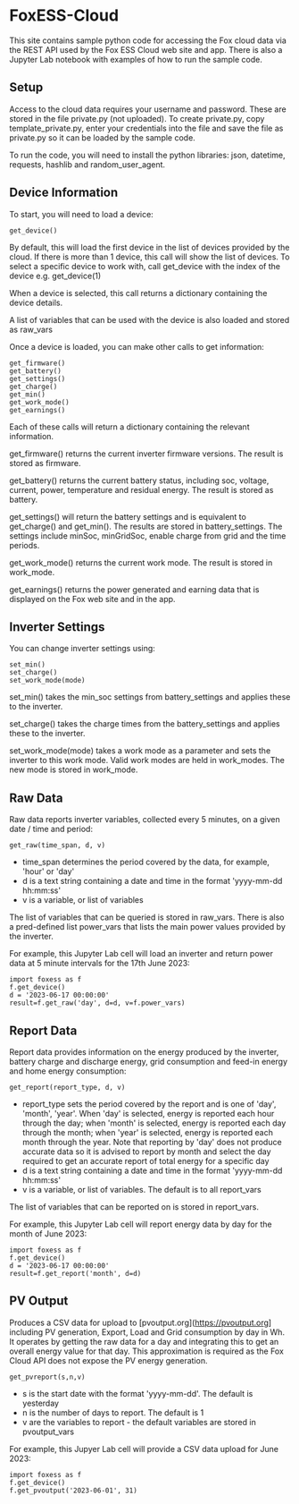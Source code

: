 # FoxESS-Cloud
This site contains sample python code for accessing the Fox cloud data via the REST API used by the Fox ESS Cloud web site and app.
There is also a Jupyter Lab notebook with examples of how to run the sample code.

## Setup
Access to the cloud data requires your username and password. These are stored in the file private.py (not uploaded).
To create private.py, copy template_private.py, enter your credentials into the file and save the file as private.py so it can be loaded by the sample code.

To run the code, you will need to install the python libraries: json, datetime, requests, hashlib and random_user_agent.

## Device Information
To start, you will need to load a device:

```
get_device()
```

By default, this will load the first device in the list of devices provided by the cloud.
If there is more than 1 device, this call will show the list of devices.
To select a specific device to work with, call get_device with the index of the device e.g. get_device(1)

When a device is selected, this call returns a dictionary containing the device details.

A list of variables that can be used with the device is also loaded and stored as raw_vars

Once a device is loaded, you can make other calls to get information:

```
get_firmware()
get_battery()
get_settings()
get_charge()
get_min()
get_work_mode()
get_earnings()

```
Each of these calls will return a dictionary containing the relevant information.

get_firmware() returns the current inverter firmware versions. The result is stored as firmware.

get_battery() returns the current battery status, including soc, voltage, current, power, temperature and residual energy. The result is stored as battery.

get_settings() will return the battery settings and is equivalent to get_charge() and get_min(). The results are stored in battery_settings. The settings include minSoc, minGridSoc, enable charge from grid and the time periods.

get_work_mode() returns the current work mode. The result is stored in work_mode.

get_earnings() returns the power generated and earning data that is displayed on the Fox web site and in the app.

## Inverter Settings
You can change inverter settings using:

```
set_min()
set_charge()
set_work_mode(mode)
```

set_min() takes the min_soc settings from battery_settings and applies these to the inverter.

set_charge() takes the charge times from the battery_settings and applies these to the inverter.

set_work_mode(mode) takes a work mode as a parameter and sets the inverter to this work mode. Valid work modes are held in work_modes. The new mode is stored in work_mode.

## Raw Data
Raw data reports inverter variables, collected every 5 minutes, on a given date / time and period:

```
get_raw(time_span, d, v)
```

+ time_span determines the period covered by the data, for example, 'hour' or 'day'
+ d is a text string containing a date and time in the format 'yyyy-mm-dd hh:mm:ss'
+ v is a variable, or list of variables

The list of variables that can be queried is stored in raw_vars. There is also a pred-defined list power_vars that lists the main power values provided by the inverter.

For example, this Jupyter Lab cell will load an inverter and return power data at 5 minute intervals for the 17th June 2023:

```
import foxess as f
f.get_device()
d = '2023-06-17 00:00:00'
result=f.get_raw('day', d=d, v=f.power_vars)
```

## Report Data
Report data provides information on the energy produced by the inverter, battery charge and discharge energy, grid consumption and feed-in energy and home energy consumption:

```
get_report(report_type, d, v)
```
+ report_type sets the period covered by the report and is one of 'day', 'month', 'year'. When 'day' is selected, energy is reported each hour through the day; when 'month' is selected, energy is reported each day through the month; when 'year' is selected, energy is reported each month through the year. Note that reporting by 'day' does not produce accurate data so it is advised to report by month and select the day required to get an accurate report of total energy for a specific day
+ d is a text string containing a date and time in the format 'yyyy-mm-dd hh:mm:ss'
+ v is a variable, or list of variables. The default is to all report_vars

The list of variables that can be reported on is stored in report_vars.

For example, this Jupyter Lab cell will report energy data by day for the month of June 2023:

```
import foxess as f
f.get_device()
d = '2023-06-17 00:00:00'
result=f.get_report('month', d=d)
```

## PV Output
Produces a CSV data for upload to [pvoutput.org](https://pvoutput.org] including PV generation, Export, Load and Grid consumption by day in Wh. It operates by getting the raw data for a day and integrating this to get an overall energy value for that day. This approximation is required as the Fox Cloud API does not expose the PV energy generation.

```
get_pvreport(s,n,v)
```
+ s is the start date with the format 'yyyy-mm-dd'. The default is yesterday
+ n is the number of days to report. The default is 1
+ v are the variables to report - the default variables are stored in pvoutput_vars

For example, this Jupyer Lab cell will provide a CSV data upload for June 2023:

```
import foxess as f
f.get_device()
f.get_pvoutput('2023-06-01', 31)
```
